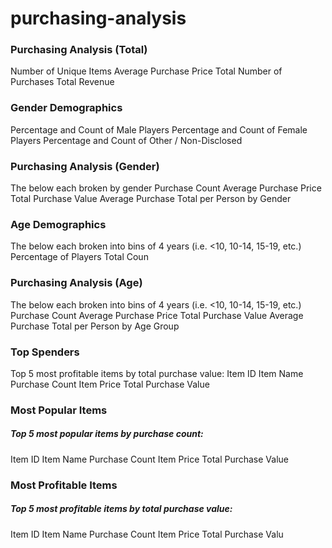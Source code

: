 # purchasing-analysis


### Purchasing Analysis (Total)
Number of Unique Items
Average Purchase Price
Total Number of Purchases
Total Revenue

### Gender Demographics
Percentage and Count of Male Players
Percentage and Count of Female Players
Percentage and Count of Other / Non-Disclosed

### Purchasing Analysis (Gender)
The below each broken by gender
Purchase Count
Average Purchase Price
Total Purchase Value
Average Purchase Total per Person by Gender

### Age Demographics
The below each broken into bins of 4 years (i.e. <10, 10-14, 15-19, etc.)
Percentage of Players
Total Coun


### Purchasing Analysis (Age)
The below each broken into bins of 4 years (i.e. <10, 10-14, 15-19, etc.)
Purchase Count
Average Purchase Price
Total Purchase Value
Average Purchase Total per Person by Age Group


### Top Spenders
Top 5 most profitable items by total purchase value:
Item ID
Item Name
Purchase Count
Item Price
Total Purchase Value


### Most Popular Items
##### Top 5 most popular items by purchase count:
Item ID
Item Name
Purchase Count
Item Price
Total Purchase Value

### Most Profitable Items
##### Top 5 most profitable items by total purchase value:
Item ID
Item Name
Purchase Count
Item Price
Total Purchase Valu
